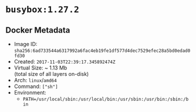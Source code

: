 # `busybox:1.27.2`

## Docker Metadata

- Image ID: `sha256:6ad733544a6317992a6fac4eb19fe1df577d4dec7529efec28a5bd0edad0fd30`
- Created: `2017-11-03T22:39:17.345892474Z`
- Virtual Size: ~ 1.13 Mb  
  (total size of all layers on-disk)
- Arch: `linux`/`amd64`
- Command: `["sh"]`
- Environment:
  - `PATH=/usr/local/sbin:/usr/local/bin:/usr/sbin:/usr/bin:/sbin:/bin`
